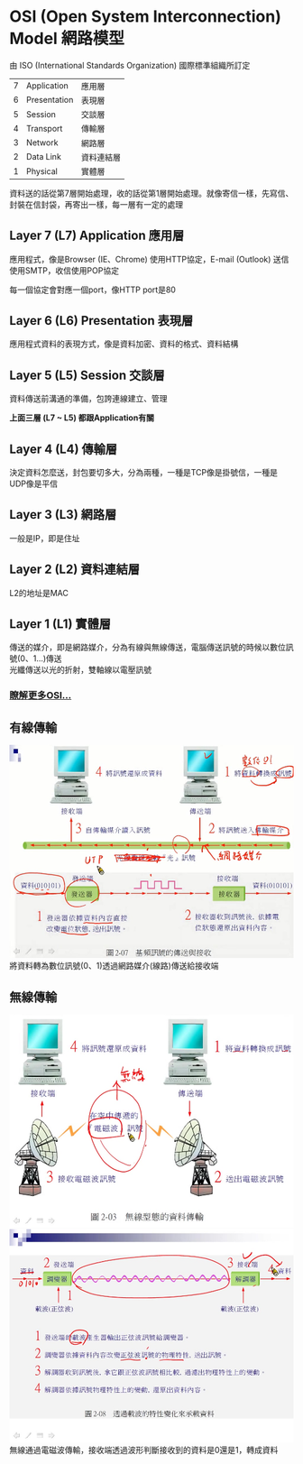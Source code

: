 # OSI (Open System Interconnection) Model 網路模型
由 ISO (International Standards Organization) 國際標準組織所訂定

<table>
  <tr>
    <td>7</td>
    <td>Application</td>
    <td>應用層</td>
  </tr>
  <tr>
    <td>6</td>
    <td>Presentation</td>
    <td>表現層</td>
  </tr>
  <tr>
    <td>5</td>
    <td>Session</td>
    <td>交談層</td>
  </tr>
  <tr>
    <td>4</td>
    <td>Transport</td>
    <td>傳輸層</td>
  </tr>
  <tr>
    <td>3</td>
    <td>Network</td>
    <td>網路層</td>
  </tr>
  <tr>
    <td>2</td>
    <td>Data Link</td>
    <td>資料連結層</td>
  </tr>
  <tr>
    <td>1</td>
    <td>Physical</td>
    <td>實體層</td>
  </tr>
</table>

資料送的話從第7層開始處理，收的話從第1層開始處理。就像寄信一樣，先寫信、封裝在信封袋，再寄出一樣，每一層有一定的處理

## Layer 7 (L7) Application 應用層
應用程式，像是Browser (IE、Chrome) 使用HTTP協定，E-mail (Outlook) 送信使用SMTP，收信使用POP協定

每一個協定會對應一個port，像HTTP port是80
## Layer 6 (L6) Presentation 表現層
應用程式資料的表現方式，像是資料加密、資料的格式、資料結構
## Layer 5 (L5) Session 交談層
資料傳送前溝通的準備，包誇連線建立、管理

**上面三層 (L7 ~ L5) 都跟Application有關**
## Layer 4 (L4) 傳輸層
決定資料怎麼送，封包要切多大，分為兩種，一種是TCP像是掛號信，一種是UDP像是平信
## Layer 3 (L3) 網路層
一般是IP，即是住址
## Layer 2 (L2) 資料連結層
L2的地址是MAC
## Layer 1 (L1) 實體層
傳送的媒介，即是網路媒介，分為有線與無線傳送，電腦傳送訊號的時候以數位訊號(0、1...)傳送<br />
光纖傳送以光的折射，雙軸線以電壓訊號

### [瞭解更多OSI...](https://ithelp.ithome.com.tw/articles/10000021)

## 有線傳輸
![wired](./img/wired.jpg)
將資料轉為數位訊號(0、1)透過網路媒介(線路)傳送給接收端

## 無線傳輸
![wireless](./img/wireless1.jpg)
![wireless](./img/wireless2.jpg)
無線通過電磁波傳輸，接收端透過波形判斷接收到的資料是0還是1，轉成資料